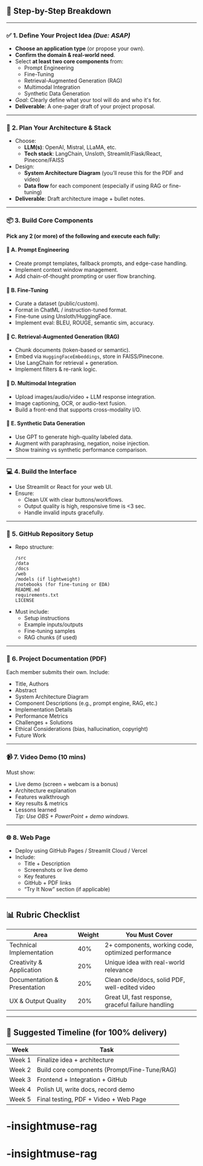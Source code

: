 ## 🧩 **Step-by-Step Breakdown**

---

### ✅ **1. Define Your Project Idea** *(Due: ASAP)*
- **Choose an application type** (or propose your own).
- **Confirm the domain & real-world need**.
- Select **at least two core components** from:  
  - Prompt Engineering  
  - Fine-Tuning  
  - Retrieval-Augmented Generation (RAG)  
  - Multimodal Integration  
  - Synthetic Data Generation  
- *Goal*: Clearly define what your tool will do and who it's for.  
- **Deliverable**: A one-pager draft of your project proposal.

---

### 🧠 **2. Plan Your Architecture & Stack**
- Choose:
  - **LLM(s)**: OpenAI, Mistral, LLaMA, etc.
  - **Tech stack**: LangChain, Unsloth, Streamlit/Flask/React, Pinecone/FAISS
- Design:
  - **System Architecture Diagram** (you’ll reuse this for the PDF and video)
  - **Data flow** for each component (especially if using RAG or fine-tuning)
- **Deliverable**: Draft architecture image + bullet notes.

---

### 📦 **3. Build Core Components**
**Pick any 2 (or more) of the following and execute each fully:**

#### 🔹 A. Prompt Engineering
- Create prompt templates, fallback prompts, and edge-case handling.
- Implement context window management.
- Add chain-of-thought prompting or user flow branching.

#### 🔹 B. Fine-Tuning
- Curate a dataset (public/custom).
- Format in ChatML / instruction-tuned format.
- Fine-tune using Unsloth/HuggingFace.
- Implement eval: BLEU, ROUGE, semantic sim, accuracy.

#### 🔹 C. Retrieval-Augmented Generation (RAG)
- Chunk documents (token-based or semantic).
- Embed via `HuggingFaceEmbeddings`, store in FAISS/Pinecone.
- Use LangChain for retrieval + generation.
- Implement filters & re-rank logic.

#### 🔹 D. Multimodal Integration
- Upload images/audio/video + LLM response integration.
- Image captioning, OCR, or audio-text fusion.
- Build a front-end that supports cross-modality I/O.

#### 🔹 E. Synthetic Data Generation
- Use GPT to generate high-quality labeled data.
- Augment with paraphrasing, negation, noise injection.
- Show training vs synthetic performance comparison.

---

### 💻 **4. Build the Interface**
- Use Streamlit or React for your web UI.
- Ensure:
  - Clean UX with clear buttons/workflows.
  - Output quality is high, responsive time is <3 sec.
  - Handle invalid inputs gracefully.

---

### 📂 **5. GitHub Repository Setup**
- Repo structure:
  ```
  /src
  /data
  /docs
  /web
  /models (if lightweight)
  /notebooks (for fine-tuning or EDA)
  README.md
  requirements.txt
  LICENSE
  ```
- Must include:
  - Setup instructions
  - Example inputs/outputs
  - Fine-tuning samples
  - RAG chunks (if used)

---

### 📄 **6. Project Documentation (PDF)**  
Each member submits their own. Include:
- Title, Authors
- Abstract
- System Architecture Diagram
- Component Descriptions (e.g., prompt engine, RAG, etc.)
- Implementation Details
- Performance Metrics
- Challenges + Solutions
- Ethical Considerations (bias, hallucination, copyright)
- Future Work

---

### 📹 **7. Video Demo (10 mins)**  
Must show:
- Live demo (screen + webcam is a bonus)
- Architecture explanation
- Features walkthrough
- Key results & metrics
- Lessons learned  
*Tip: Use OBS + PowerPoint + demo windows.*

---

### 🌐 **8. Web Page**
- Deploy using GitHub Pages / Streamlit Cloud / Vercel
- Include:
  - Title + Description
  - Screenshots or live demo
  - Key features
  - GitHub + PDF links
  - “Try It Now” section (if applicable)

---

## 📊 **Rubric Checklist**
| Area                        | Weight | You Must Cover |
|-----------------------------|--------|----------------|
| Technical Implementation    | 40%    | 2+ components, working code, optimized performance |
| Creativity & Application    | 20%    | Unique idea with real-world relevance |
| Documentation & Presentation| 20%    | Clean code/docs, solid PDF, well-edited video |
| UX & Output Quality         | 20%    | Great UI, fast response, graceful failure handling |

---

## 📅 Suggested Timeline (for 100% delivery)
| Week | Task |
|------|------|
| Week 1 | Finalize idea + architecture |
| Week 2 | Build core components (Prompt/Fine-Tune/RAG) |
| Week 3 | Frontend + Integration + GitHub |
| Week 4 | Polish UI, write docs, record demo |
| Week 5 | Final testing, PDF + Video + Web Page |
# -insightmuse-rag
# -insightmuse-rag

